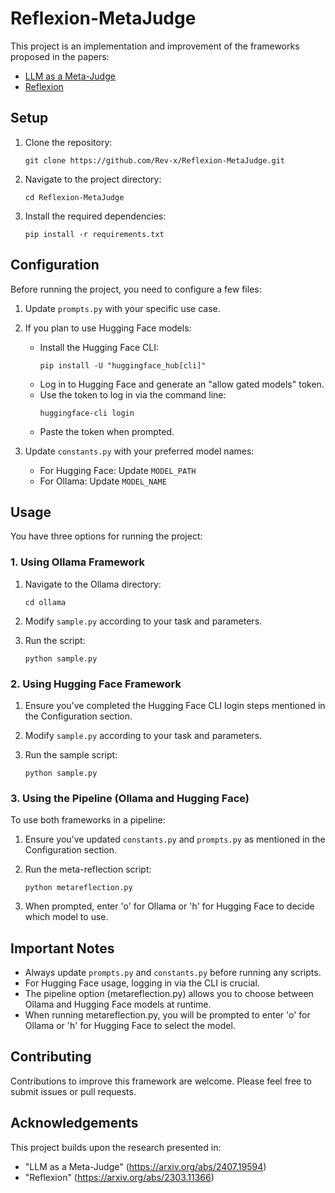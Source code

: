 # Reflexion-MetaJudge

This project is an implementation and improvement of the frameworks proposed in the papers:

- [LLM as a Meta-Judge](https://arxiv.org/abs/2407.19594)
- [Reflexion](https://arxiv.org/abs/2303.11366)

## Setup

1. Clone the repository:

   ```
   git clone https://github.com/Rev-x/Reflexion-MetaJudge.git
   ```
2. Navigate to the project directory:

   ```
   cd Reflexion-MetaJudge
   ```
3. Install the required dependencies:

   ```
   pip install -r requirements.txt
   ```

## Configuration

Before running the project, you need to configure a few files:

1. Update `prompts.py` with your specific use case.
2. If you plan to use Hugging Face models:

   - Install the Hugging Face CLI:
     ```
     pip install -U "huggingface_hub[cli]"
     ```
   - Log in to Hugging Face and generate an "allow gated models" token.
   - Use the token to log in via the command line:
     ```
     huggingface-cli login
     ```
   - Paste the token when prompted.
3. Update `constants.py` with your preferred model names:

   - For Hugging Face: Update `MODEL_PATH`
   - For Ollama: Update `MODEL_NAME`

## Usage

You have three options for running the project:

### 1. Using Ollama Framework

1. Navigate to the Ollama directory:

   ```
   cd ollama
   ```
2. Modify `sample.py` according to your task and parameters.
3. Run the script:

   ```
   python sample.py
   ```

### 2. Using Hugging Face Framework

1. Ensure you've completed the Hugging Face CLI login steps mentioned in the Configuration section.
2. Modify `sample.py` according to your task and parameters.
3. Run the sample script:

   ```
   python sample.py
   ```

### 3. Using the Pipeline (Ollama and Hugging Face)

To use both frameworks in a pipeline:

1. Ensure you've updated `constants.py` and `prompts.py` as mentioned in the Configuration section.
2. Run the meta-reflection script:

   ```
   python metareflection.py
   ```
3. When prompted, enter 'o' for Ollama or 'h' for Hugging Face to decide which model to use.

## Important Notes

- Always update `prompts.py` and `constants.py` before running any scripts.
- For Hugging Face usage, logging in via the CLI is crucial.
- The pipeline option (metareflection.py) allows you to choose between Ollama and Hugging Face models at runtime.
- When running metareflection.py, you will be prompted to enter 'o' for Ollama or 'h' for Hugging Face to select the model.

## Contributing

Contributions to improve this framework are welcome. Please feel free to submit issues or pull requests.

## Acknowledgements

This project builds upon the research presented in:

- "LLM as a Meta-Judge" (https://arxiv.org/abs/2407.19594)
- "Reflexion" (https://arxiv.org/abs/2303.11366)
